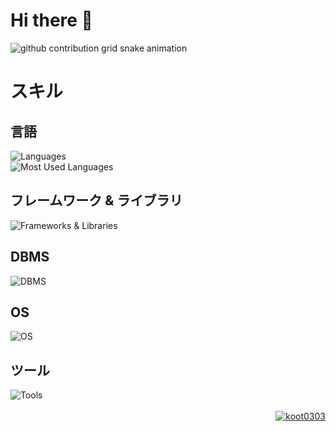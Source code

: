 <h1>Hi there 👋</h1>

<div>
    <picture>
        <source media="(prefers-color-scheme: dark)" srcset="https://raw.githubusercontent.com/koot0303/koot0303/output/github-contribution-grid-snake-dark.svg">
        <source media="(prefers-color-scheme: light)" srcset="https://raw.githubusercontent.com/koot0303/koot0303/output/github-contribution-grid-snake.svg">
        <img alt="github contribution grid snake animation" src="https://raw.githubusercontent.com/koot0303/koot0303/output/github-contribution-grid-snake.svg">
    </picture>
</div>

<!-- <div>
    <h1>GitHub Status</h1>
        <img src="https://github-profile-summary-cards.vercel.app/api/cards/profile-details?username=koot0303&theme=dark" alt="GitHub Status">
</div> -->

<div>
    <h1>スキル</h1>
        <h2>言語</h2>
            <img src="https://skillicons.dev/icons?i=python,javascript,html,css" alt="Languages">
            <br>
            <img src="https://github-readme-stats.vercel.app/api/top-langs/?username=koot0303&layout=compact&theme=dark" alt="Most Used Languages">
        <h2>フレームワーク & ライブラリ</h2>
            <img src="https://skillicons.dev/icons?i=django,flask,vuejs,nodejs" alt="Frameworks & Libraries">
        <h2>DBMS</h2>
            <img src="https://skillicons.dev/icons?i=mysql,sqlite" alt="DBMS">
        <h2>OS</h2>
            <img src="https://skillicons.dev/icons?i=windows,linux,raspberrypi" alt="OS">
        <h2>ツール</h2>
            <img src="https://skillicons.dev/icons?i=git,github,vscode" alt="Tools">
</div>

<br>

<div align="right">
    <a href="https://github.com/koot0303/">
        <img src="https://komarev.com/ghpvc/?username=koot0303" alt="koot0303">
    </a>
</div>
